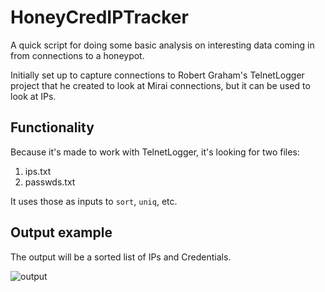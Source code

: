 # HoneyCredIPTracker

A quick script for doing some basic analysis on interesting data coming in from connections to a honeypot.

Initially set up to capture connections to Robert Graham's TelnetLogger project that he created to look at Mirai connections, but it can be used to look at IPs.

## Functionality

Because it's made to work with TelnetLogger, it's looking for two files:

1. ips.txt
2. passwds.txt

It uses those as inputs to <code>sort</code>, <code>uniq</code>, etc.

## Output example

The output will be a sorted list of IPs and Credentials.

![output](http://share.danielmiessler.com/kZgz/3Cv3sIsd+)


